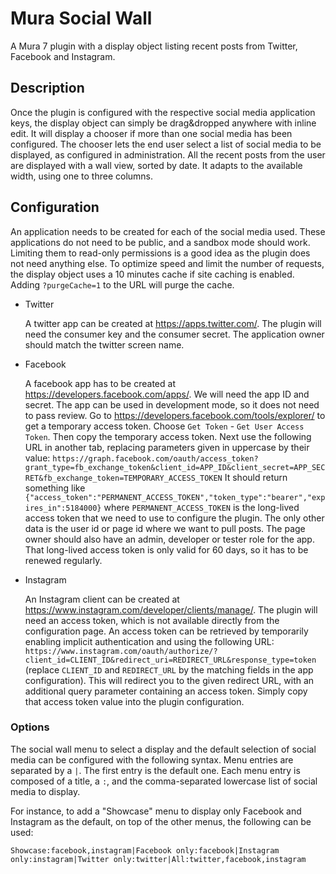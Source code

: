 # Mura Social Wall
A Mura 7 plugin with a display object listing recent posts from Twitter, Facebook and Instagram.

## Description
Once the plugin is configured with the respective social media application keys, the display object can simply be drag&dropped anywhere with inline edit. It will display a chooser if more than one social media has been configured. The chooser lets the end user select a list of social media to be displayed, as configured in administration. All the recent posts from the user are displayed with a wall view, sorted by date. It adapts to the available width, using one to three columns.

## Configuration
An application needs to be created for each of the social media used. These applications do not need to be public, and a sandbox mode should work. Limiting them to read-only permissions is a good idea as the plugin does not need anything else. To optimize speed and limit the number of requests, the display object uses a 10 minutes cache if site caching is enabled. Adding `?purgeCache=1` to the URL will purge the cache.

- Twitter

  A twitter app can be created at <https://apps.twitter.com/>. The plugin will need the consumer key and the consumer secret. The application owner should match the twitter screen name.

- Facebook

  A facebook app has to be created at <https://developers.facebook.com/apps/>. We will need the app ID and secret. The app can be used in development mode, so it does not need to pass review.
  Go to <https://developers.facebook.com/tools/explorer/> to get a temporary access token. Choose `Get Token` - `Get User Access Token`. Then copy the temporary access token.
  Next use the following URL in another tab, replacing parameters given in uppercase by their value:
  `https://graph.facebook.com/oauth/access_token?grant_type=fb_exchange_token&client_id=APP_ID&client_secret=APP_SECRET&fb_exchange_token=TEMPORARY_ACCESS_TOKEN`
  It should return something like `{"access_token":"PERMANENT_ACCESS_TOKEN","token_type":"bearer","expires_in":5184000}`
  where `PERMANENT_ACCESS_TOKEN` is the long-lived access token that we need to use to configure the plugin.
  The only other data is the user id or page id where we want to pull posts. The page owner should also have an admin, developer or tester role for the app.
  That long-lived access token is only valid for 60 days, so it has to be renewed regularly.
  

- Instagram

  An Instagram client can be created at <https://www.instagram.com/developer/clients/manage/>. The plugin will need an access token, which is not available directly from the configuration page. An access token can be retrieved by temporarily enabling implicit authentication and using the following URL: `https://www.instagram.com/oauth/authorize/?client_id=CLIENT_ID&redirect_uri=REDIRECT_URL&response_type=token` (replace `CLIENT_ID` and `REDIRECT_URL` by the matching fields in the app configuration). This will redirect you to the given redirect URL, with an additional query parameter containing an access token. Simply copy that access token value into the plugin configuration.

### Options
The social wall menu to select a display and the default selection of social media can be configured with the following syntax. Menu entries are separated by a `|`. The first entry is the default one. Each menu entry is composed of a title, a `:`, and the comma-separated lowercase list of social media to display.

For instance, to add a "Showcase" menu to display only Facebook and Instagram as the default, on top of the other menus, the following can be used:

`Showcase:facebook,instagram|Facebook only:facebook|Instagram only:instagram|Twitter only:twitter|All:twitter,facebook,instagram`
